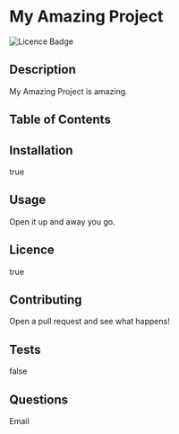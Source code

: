 # My Amazing Project

  ![Licence Badge](https://img.shields.io/badge/licence-%20-green)

  ## Description

  My Amazing Project is amazing.

  ## Table of Contents

  ## Installation

  true

  ## Usage

  Open it up and away you go. 

  ## Licence

  true

  ## Contributing

  Open a pull request and see what happens!

  ## Tests

  false

  ## Questions

  Email
  
